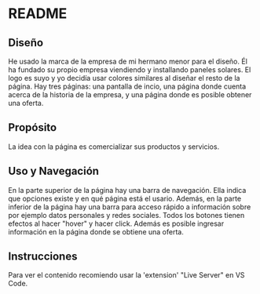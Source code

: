 ﻿# README 

## Diseño
He usado la marca de la empresa de mi hermano menor para el diseño. Él ha fundado su propio empresa viendiendo y installando paneles solares. El logo es suyo y yo decidía usar colores similares al diseñar el resto de la página. Hay tres páginas: una pantalla de incio, una página donde cuenta acerca de la historia de la empresa, y una página donde es posible obtener una oferta. 

## Propósito
La idea con la página es comercializar sus productos y servicios. 

## Uso y Navegación
En la parte superior de la página hay una barra de navegación. Ella indica que opciones existe y en qué página está el usario. Además, en la parte inferior de la página hay una barra para acceso rápido a información sobre por ejemplo datos personales y redes sociales. Todos los botones tienen efectos al hacer "hover" y hacer click. Además es posible ingresar información en la página donde se obtiene una oferta.  

## Instrucciones
Para ver el contenido recomiendo usar la 'extension' "Live Server" en VS Code. 


